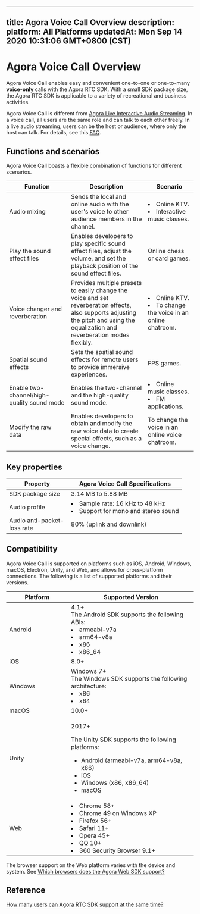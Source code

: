 
---
title: Agora Voice Call Overview
description: 
platform: All Platforms
updatedAt: Mon Sep 14 2020 10:31:06 GMT+0800 (CST)
---
# Agora Voice Call Overview
Agora Voice Call enables easy and convenient one-to-one or one-to-many **voice-only** calls with the Agora RTC SDK. With a small SDK package size, the Agora RTC SDK is applicable to a variety of recreational and business activities.

Agora Voice Call is different from [Agora Live Interactive Audio Streaming](https://docs.agora.io/en/Audio%20Broadcast/product_live_audio?platform=All%20Platforms). In a voice call, all users are the same role and can talk to each other freely. In a live audio streaming, users can be the host or audience, where only the host can talk. For details, see this [FAQ](https://docs.agora.io/en/faq/profile_difference).

## Functions and scenarios

Agora Voice Call boasts a flexible combination of functions for different scenarios.

<style> table th:first-of-type {     width: 150px; } th:third-of-type {     width: 170px; }</style>

| Function                                   | Description                                                  | Scenario                                                     |
| ------------------------------------------ | ------------------------------------------------------------ | ------------------------------------------------------------ |
| Audio mixing                               | Sends the local and online audio with the user's voice to other audience members in the channel. | <li>Online KTV. <li>Interactive music classes.               |
| Play the sound effect files                | Enables developers to play specific sound effect files, adjust the volume, and set the playback position of the sound effect files. | Online chess or card games.                                  |
| Voice changer and reverberation            | Provides multiple presets to easily change the voice and set reverberation effects, also supports adjusting the pitch and using the equalization and reverberation modes flexibly. | <li>Online KTV.<li>To change the voice in an online chatroom. |
| Spatial sound effects                      | Sets the spatial sound effects for remote users to provide immersive experiences. | FPS games.                                                   |
| Enable two-channel/high-quality sound mode | Enables the two-channel and the high-quality sound mode.     | <li>Online music classes.<li> FM applications.               |
| Modify the raw data                        | Enables developers to obtain and modify the raw voice data to create special effects, such as a voice change. | To change the voice in an online voice chatroom.             |

## Key properties

| Property                    | Agora Voice Call Specifications                              |
| --------------------------- | ------------------------------------------------------------ |
| SDK package size            | 3.14 MB to 5.88 MB                                           |
| Audio profile               | <li>Sample rate: 16 kHz to 48 kHz<li>Support for mono and stereo sound |
| Audio anti-packet-loss rate | 80% (uplink and downlink)                                    |

## Compatibility

Agora Voice Call is supported on platforms such as iOS, Android, Windows, macOS, Electron, Unity, and Web, and allows for cross-platform connections. The following is a list of supported platforms and their versions.

| Platform             | Supported Version                                            |
| -------------------- | ------------------------------------------------------------ |
| Android              | 4.1+<br>The Android SDK supports the following ABIs:<li>armeabi-v7a<li>arm64-v8a<li>x86<li>x86_64 |
| iOS                  | 8.0+                                                         |
| Windows              | Windows 7+<br>The Windows SDK supports the following architecture:<li>x86<li>x64                                                      |
| macOS                | 10.0+                                                        |
| Unity                | <p>2017+</p><p>The Unity SDK supports the following platforms:<p><ul><li>Android (armeabi-v7a, arm64-v8a, x86)<li>iOS<li>Windows (x86, x86_64)<li>macOS                                                        |
| Web                  | <li>Chrome 58+<li>Chrome 49 on Windows XP<li>Firefox 56+<li>Safari 11+<li>Opera 45+<li>QQ 10+<li>360 Security Browser 9.1+ |

<div class="alert note">The browser support on the Web platform varies with the device and system. See <a href="https://docs.agora.io/cn/faq/browser_support">Which browsers does the Agora Web SDK support?</a></div>
	

## Reference

[How many users can Agora RTC SDK support at the same time?](https://docs.agora.io/en/faq/capacity)
